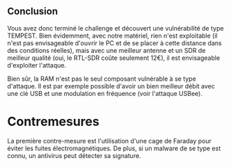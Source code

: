 ## Conclusion

Vous avez donc terminé le challenge et découvert une vulnérabilité de type TEMPEST. Bien évidemment, avec notre matériel, rien n'est exploitable (il n'est pas envisageable d'ouvrir le PC et de se placer à cette distance dans des conditions réelles), mais avec une meilleur antenne et un SDR de meilleur qualité (oui, le RTL-SDR coûte seulement 12€), il est envisageable d'exploiter l'attaque.

Bien sûr, la RAM n'est pas le seul composant vulnérable à se type d'attaque. Il est par exemple possible d'avoir un bien meilleur débit avec une clé USB et une modulation en fréquence (voir l'attaque USBee).

# Contremesures

La première contre-mesure est l'utilisation d'une cage de Faraday pour éviter les fuites électromagnétiques. De plus, si un malware de se type est connu, un antivirus peut détecter sa signature.